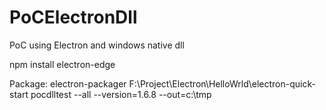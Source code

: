 # PoCElectronDll
PoC using Electron and windows native dll


npm install electron-edge

Package:
electron-packager F:\Project\Electron\HelloWrld\electron-quick-start pocdlltest --all --version=1.6.8 --out=c:\tmp
